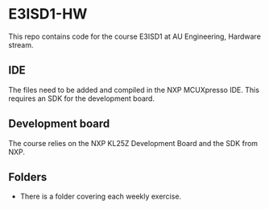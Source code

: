 # E3ISD1-HW
This repo contains code for the course E3ISD1 at AU Engineering, Hardware stream.

## IDE
The files need to be added and compiled in the NXP MCUXpresso IDE. This requires an SDK for the development board. 

## Development board
The course relies on the NXP KL25Z Development Board and the SDK from NXP.

## Folders
* There is a folder covering each weekly exercise.
